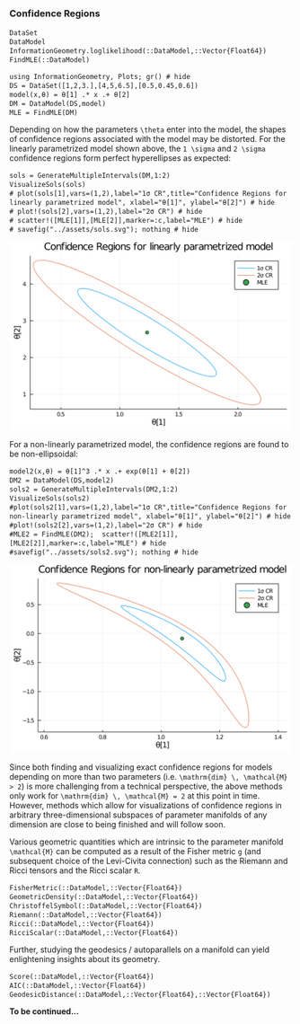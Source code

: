 
### Confidence Regions

```@docs
DataSet
DataModel
InformationGeometry.loglikelihood(::DataModel,::Vector{Float64})
FindMLE(::DataModel)
```
```@example 1
using InformationGeometry, Plots; gr() # hide
DS = DataSet([1,2,3.],[4,5,6.5],[0.5,0.45,0.6])
model(x,θ) = θ[1] .* x .+ θ[2]
DM = DataModel(DS,model)
MLE = FindMLE(DM)
```
Depending on how the parameters ``\theta`` enter into the model, the shapes of confidence regions associated with the model may be distorted. For the linearly parametrized model shown above, the ``1 \sigma`` and ``2 \sigma`` confidence regions form perfect hyperellipses as expected:
```@example 1
sols = GenerateMultipleIntervals(DM,1:2)
VisualizeSols(sols)
# plot(sols[1],vars=(1,2),label="1σ CR",title="Confidence Regions for linearly parametrized model", xlabel="θ[1]", ylabel="θ[2]") # hide
# plot!(sols[2],vars=(1,2),label="2σ CR") # hide
# scatter!([MLE[1]],[MLE[2]],marker=:c,label="MLE") # hide
# savefig("../assets/sols.svg"); nothing # hide
```
![](https://raw.githubusercontent.com/RafaelArutjunjan/InformationGeometry.jl/master/docs/assets/sols.svg)



For a non-linearly parametrized model, the confidence regions are found to be non-ellipsoidal:
```@example 1
model2(x,θ) = θ[1]^3 .* x .+ exp(θ[1] + θ[2])
DM2 = DataModel(DS,model2)
sols2 = GenerateMultipleIntervals(DM2,1:2)
VisualizeSols(sols2)
#plot(sols2[1],vars=(1,2),label="1σ CR",title="Confidence Regions for non-linearly parametrized model", xlabel="θ[1]", ylabel="θ[2]") # hide
#plot!(sols2[2],vars=(1,2),label="2σ CR") # hide
#MLE2 = FindMLE(DM2);  scatter!([MLE2[1]],[MLE2[2]],marker=:c,label="MLE") # hide
#savefig("../assets/sols2.svg"); nothing # hide
```
![](https://raw.githubusercontent.com/RafaelArutjunjan/InformationGeometry.jl/master/docs/assets/sols2.svg)

Since both finding and visualizing exact confidence regions for models depending on more than two parameters (i.e. ``\mathrm{dim} \, \mathcal{M} > 2``) is more challenging from a technical perspective, the above methods only work for ``\mathrm{dim} \, \mathcal{M} = 2`` at this point in time. However, methods which allow for visualizations of confidence regions in arbitrary three-dimensional subspaces of parameter manifolds of any dimension are close to being finished and will follow soon.


Various geometric quantities which are intrinsic to the parameter manifold ``\mathcal{M}`` can be computed as a result of the Fisher metric ``g`` (and subsequent choice of the Levi-Civita connection) such as the Riemann and Ricci tensors and the Ricci scalar ``R``.
```@docs
FisherMetric(::DataModel,::Vector{Float64})
GeometricDensity(::DataModel,::Vector{Float64})
ChristoffelSymbol(::DataModel,::Vector{Float64})
Riemann(::DataModel,::Vector{Float64})
Ricci(::DataModel,::Vector{Float64})
RicciScalar(::DataModel,::Vector{Float64})
```

Further, studying the geodesics / autoparallels on a manifold can yield enlightening insights about its geometry.
```@docs
Score(::DataModel,::Vector{Float64})
AIC(::DataModel,::Vector{Float64})
GeodesicDistance(::DataModel,::Vector{Float64},::Vector{Float64})
```

**To be continued...**
